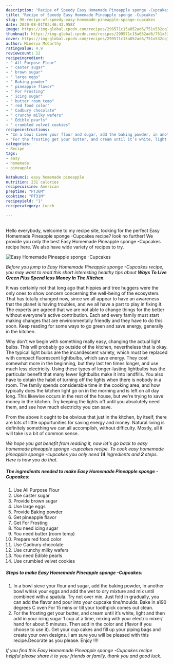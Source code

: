 ```yaml
---
description: "Recipe of Speedy Easy Homemade Pineapple sponge -Cupcakes"
title: "Recipe of Speedy Easy Homemade Pineapple sponge -Cupcakes"
slug: 96-recipe-of-speedy-easy-homemade-pineapple-sponge-cupcakes
date: 2020-08-01T02:46:43.958Z
image: https://img-global.cpcdn.com/recipes/299571c15a052ad6/751x532cq70/easy-homemade-pineapple-sponge-cupcakes-recipe-main-photo.jpg
thumbnail: https://img-global.cpcdn.com/recipes/299571c15a052ad6/751x532cq70/easy-homemade-pineapple-sponge-cupcakes-recipe-main-photo.jpg
cover: https://img-global.cpcdn.com/recipes/299571c15a052ad6/751x532cq70/easy-homemade-pineapple-sponge-cupcakes-recipe-main-photo.jpg
author: Minerva McCarthy
ratingvalue: 4.9
reviewcount: 12
recipeingredient:
- " All Purpose Flour"
- " caster sugar"
- " brown sugar"
- " large eggs"
- " Baking powder"
- " pineapple flavor"
- " For Frosting"
- " icing sugar"
- " butter room temp"
- " red food color"
- " Cadbury chocolate"
- " crunchy milky wafers"
- " Edible pearls"
- " crumbled velvet cookies"
recipeinstructions:
- "In a bowl sieve your flour and sugar, add the baking powder, in another bowl whisk your eggs and add the wet to dry mixture and mix until combined with a spatula. Try not over mix. Just fold in gradually, you can add the flavor and pour into your cupcake tins/moulds. Bake in a190 degrees C oven For 15 mins or till your toothpick comes out clean."
- "For the frosting get your butter, and cream until it’s white, light and then add in your icing sugar 1 cup at a time, mixing with your electric mixer/ hand for about 5 minutes. Then add in the color and (flavor if you choose to use it). Get your cup cakes and fill up your piping bags and create your own designs. I am sure you will be pleased with this recipe.Decorate as you please. Enjoy !!!!"
categories:
- Recipe
tags:
- easy
- homemade
- pineapple

katakunci: easy homemade pineapple 
nutrition: 231 calories
recipecuisine: American
preptime: "PT36M"
cooktime: "PT31M"
recipeyield: "1"
recipecategory: Lunch

---
```

<br>
Hello everybody, welcome to my recipe site, looking for the perfect Easy Homemade Pineapple sponge -Cupcakes recipe? look no further! We provide you only the best Easy Homemade Pineapple sponge -Cupcakes recipe here. We also have wide variety of recipes to try.
<br>


![Easy Homemade Pineapple sponge -Cupcakes](https://img-global.cpcdn.com/recipes/299571c15a052ad6/751x532cq70/easy-homemade-pineapple-sponge-cupcakes-recipe-main-photo.jpg)

<i>Before you jump to Easy Homemade Pineapple sponge -Cupcakes recipe, you may want to read this short interesting healthy tips about 
<strong>Ways To Live Green Plus Spend less Money In The Kitchen</strong>.</i>
</br>

It was certainly not that long ago that hippies and tree huggers were the only ones to show concern concerning the well-being of the ecosystem. That has totally changed now, since we all appear to have an awareness that the planet is having troubles, and we all have a part to play in fixing it. The experts are agreed that we are not able to change things for the better without everyone's active contribution. Each and every family must start making changes that are environmentally friendly and they have to do this soon. Keep reading for some ways to go green and save energy, generally in the kitchen.

Why don't we begin with something really easy, changing the actual light bulbs. This will probably go outside of the kitchen, nevertheless that is okay. The typical light bulbs are the incandescent variety, which must be replaced with compact fluorescent lightbulbs, which save energy. They cost somewhat more in the beginning, but they last ten times longer, and use much less electricity. Using these types of longer-lasting lightbulbs has the particular benefit that many fewer lightbulbs make it into landfills. You also have to obtain the habit of turning off the lights when there is nobody in a room. The family spends considerable time in the cooking area, and how typically does the kitchen light go on in the morning and is left on all day long. This likewise occurs in the rest of the house, but we're trying to save money in the kitchen. Try keeping the lights off until you absolutely need them, and see how much electricity you can save.

From the above it ought to be obvious that just in the kitchen, by itself, there are lots of little opportunities for saving energy and money. Natural living is definitely something we can all accomplish, without difficulty. Mostly, all it will take is a bit of common sense.


<i>We hope you got benefit from reading it, now let's go back to easy homemade pineapple sponge -cupcakes recipe. To cook easy homemade pineapple sponge -cupcakes you only need <strong>14</strong> ingredients and <strong>2</strong> steps. Here is how you do that.
</i>

##### The ingredients needed to make Easy Homemade Pineapple sponge -Cupcakes:

1. Use  All Purpose Flour
1. Use  caster sugar
1. Provide  brown sugar
1. Use  large eggs
1. Provide  Baking powder
1. Get  pineapple flavor
1. Get  For Frosting
1. You need  icing sugar
1. You need  butter (room temp)
1. Prepare  red food color
1. Use  Cadbury chocolate
1. Use  crunchy milky wafers
1. You need  Edible pearls
1. Use  crumbled velvet cookies


##### Steps to make Easy Homemade Pineapple sponge -Cupcakes:

1. In a bowl sieve your flour and sugar, add the baking powder, in another bowl whisk your eggs and add the wet to dry mixture and mix until combined with a spatula. Try not over mix. Just fold in gradually, you can add the flavor and pour into your cupcake tins/moulds. Bake in a190 degrees C oven For 15 mins or till your toothpick comes out clean.
1. For the frosting get your butter, and cream until it’s white, light and then add in your icing sugar 1 cup at a time, mixing with your electric mixer/ hand for about 5 minutes. Then add in the color and (flavor if you choose to use it). Get your cup cakes and fill up your piping bags and create your own designs. I am sure you will be pleased with this recipe.Decorate as you please. Enjoy !!!!


<i>If you find this Easy Homemade Pineapple sponge -Cupcakes recipe helpful please share it to your friends or family, thank you and good luck.</i>

